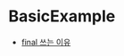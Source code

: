 # BasicExample
- [final 쓰는 이유](https://complex-rook-29b.notion.site/final-fd49dc5c7c2b4b379aba29a57aee631b)
